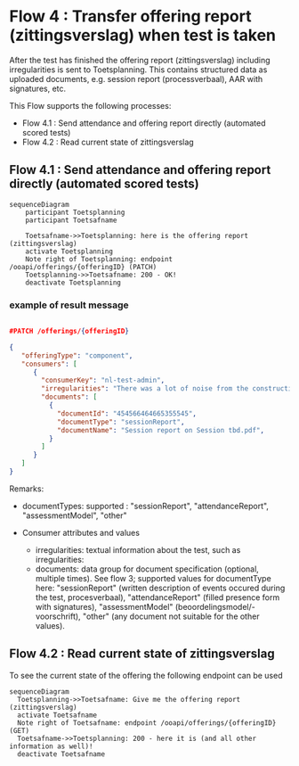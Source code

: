 # Flow 4 : Transfer offering report (zittingsverslag) when test is taken

After the test has finished the offering report (zittingsverslag) including irregularities is sent to Toetsplanning.
This contains structured data as uploaded documents, e.g. session report (processverbaal), AAR with signatures, etc.

This Flow supports the following processes:
- Flow 4.1 : Send attendance and offering report directly (automated scored tests)
- Flow 4.2 : Read current state of zittingsverslag

## Flow 4.1 : Send attendance and offering report directly (automated scored tests)

```mermaid
sequenceDiagram
    participant Toetsplanning
    participant Toetsafname

    Toetsafname->>Toetsplanning: here is the offering report (zittingsverslag)
    activate Toetsplanning
    Note right of Toetsplanning: endpoint /ooapi/offerings/{offeringID} (PATCH)
    Toetsplanning->>Toetsafname: 200 - OK!
    deactivate Toetsplanning
```
   
### example of result message 
```json

#PATCH /offerings/{offeringID}

{
   "offeringType": "component",
   "consumers": [
      {
        "consumerKey": "nl-test-admin",
        "irregularities": "There was a lot of noise from the construction site nearby.",
        "documents": [
          {
            "documentId": "454566464665355545",
            "documentType": "sessionReport",
            "documentName": "Session report on Session tbd.pdf",
          }
        ]
      }
   ]
}
```
Remarks:
- documentTypes: supported : "sessionReport", "attendanceReport", "assessmentModel", "other"

- Consumer attributes and values
	- irregularities: textual information about the test, such as irregularities: <to be added>
	- documents: data group for document specification (optional, multiple times). See flow 3; supported values for documentType here: "sessionReport" (written description of events occured during the test, procesverbaal), "attendanceReport" (filled presence form with signatures), "assessmentModel" (beoordelingsmodel/-voorschrift), "other" (any document not suitable for the other values). 


## Flow 4.2 : Read current state of zittingsverslag
To see the current state of the offering the following endpoint can be used

```mermaid
sequenceDiagram
  Toetsplanning->>Toetsafname: Give me the offering report (zittingsverslag)
  activate Toetsafname
  Note right of Toetsafname: endpoint /ooapi/offerings/{offeringID} (GET)
  Toetsafname->>Toetsplanning: 200 - here it is (and all other information as well)!
  deactivate Toetsafname
```
